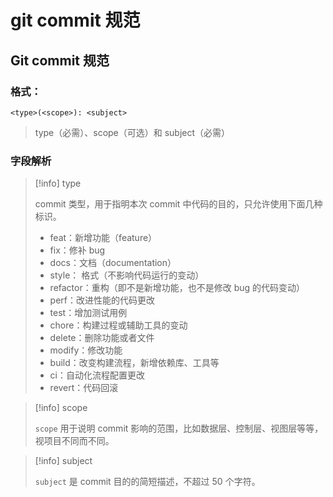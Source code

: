 # git commit 规范

## Git commit 规范

### 格式：

```
<type>(<scope>): <subject>
```

> type（必需）、scope（可选）和 subject（必需）

### 字段解析

> [!info] type
>
> commit 类型，用于指明本次 commit 中代码的目的，只允许使用下面几种标识。
>
> - feat：新增功能（feature）
> - fix：修补 bug
> - docs：文档（documentation）
> - style： 格式（不影响代码运行的变动）
> - refactor：重构（即不是新增功能，也不是修改 bug 的代码变动）
> - perf：改进性能的代码更改
> - test：增加测试用例
> - chore：构建过程或辅助工具的变动
> - delete：删除功能或者文件
> - modify：修改功能
> - build：改变构建流程，新增依赖库、工具等
> - ci：自动化流程配置更改
> - revert：代码回滚

> [!info] scope
>
> `scope` 用于说明 commit 影响的范围，比如数据层、控制层、视图层等等，视项目不同而不同。

> [!info] subject
>
> `subject` 是 commit 目的的简短描述，不超过 50 个字符。
